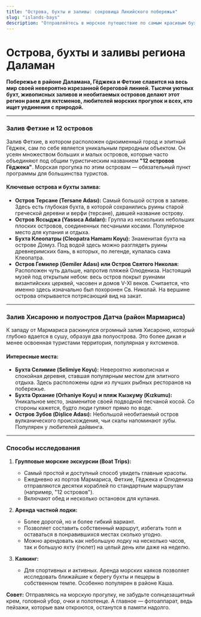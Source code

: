 ```yaml
---
title: "Острова, бухты и заливы: сокровища Ликийского побережья"
slug: "islands-bays"
description: "Отправляйтесь в морское путешествие по самым красивым бухтам и островам региона. Узнайте, где найти уединенные пляжи, затонувшие города и лучшие места для якорной стоянки."
---
```

# Острова, бухты и заливы региона Даламан

**Побережье в районе Даламана, Гёджека и Фетхие славится на весь мир своей невероятно изрезанной береговой линией. Тысячи уютных бухт, живописных заливов и необитаемых островов делают этот регион раем для яхтсменов, любителей морских прогулок и всех, кто ищет уединения с природой.**

---

### Залив Фетхие и 12 островов

Залив Фетхие, в котором расположен одноименный город и элитный Гёджек, сам по себе является уникальным природным объектом. Он усеян множеством больших и малых островов, которые часто объединяют под общим туристическим названием **"12 островов Гёджека"**. Морская прогулка по этим островам — обязательный пункт программы для большинства туристов.

#### Ключевые острова и бухты залива:
-   **Остров Терсане (Tersane Adası):** Самый большой остров в заливе. Здесь есть глубокая бухта, в которой сохранились руины старой греческой деревни и верфи (терсане), давшей название острову.
-   **Остров Яссыджа (Yassıca Adaları):** Группа из нескольких небольших плоских островов, соединенных песчаными косами. Популярное место для купания и отдыха.
-   **Бухта Клеопатры (Cleopatra Hamamı Koyu):** Знаменитая бухта на острове Домуз. Под водой здесь можно разглядеть руины древнеримских бань, в которых, по легенде, купалась сама Клеопатра.
-   **Остров Гемилер (Gemiler Adası) или Остров Святого Николая:** Расположен чуть дальше, напротив пляжей Олюдениза. Настоящий музей под открытым небом: весь остров покрыт руинами византийских церквей, часовен и домов V-XI веков. Считается, что именно здесь изначально был похоронен Св. Николай. На вершине острова открывается потрясающий вид на закат.

---

### Залив Хисароню и полуостров Датча (район Мармариса)

К западу от Мармариса раскинулся огромный залив Хисароню, который глубоко вдается в сушу, образуя два полуострова. Это более дикая и менее освоенная туристами территория, популярная у яхтсменов.

#### Интересные места:
-   **Бухта Селимие (Selimiye Koyu):** Невероятно живописная и спокойная деревня, ставшая популярным местом для элитного отдыха. Здесь расположены одни из лучших рыбных ресторанов на побережье.
-   **Бухта Орхание (Orhaniye Koyu) и пляж Кызкуму (Kızkumu):** Уникальное место, знаменитое своей подводной песчаной косой. Со стороны кажется, будто люди гуляют прямо по воде.
-   **Остров Зубов (Dişlice Adası):** Небольшой необитаемый остров вулканического происхождения, чьи скалы напоминают зубы. Популярен у любителей дайвинга.

---

### Способы исследования

1.  **Групповые морские экскурсии (Boat Trips):**
    -   Самый простой и доступный способ увидеть главные красоты.
    -   Ежедневно из портов Мармариса, Фетхие, Гёджека и Олюдениза отправляются десятки кораблей по стандартным маршрутам (например, "12 островов").
    -   Включают обед и несколько остановок для купания.

2.  **Аренда частной лодки:**
    -   Более дорогой, но и более гибкий вариант.
    -   Позволяет составить собственный маршрут, избегать толп и оставаться в понравившихся местах сколько угодно.
    -   Можно арендовать как небольшую лодку на несколько часов, так и большую яхту (гюлет) на целый день или даже на неделю.

3.  **Каякинг:**
    -   Для спортивных и активных. Аренда морских каяков позволяет исследовать ближайшие к берегу бухты и пещеры в собственном темпе. Особенно популярен в районе Каша.

**Совет:** Отправляясь на морскую прогулку, не забудьте солнцезащитный крем, головной убор, очки и полотенце. А главное — фотоаппарат, ведь пейзажи, которые вам откроются, останутся в памяти надолго. 